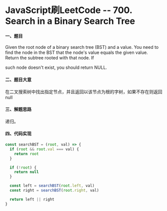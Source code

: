 # JavaScript刷LeetCode -- 700. Search in a Binary Search Tree

#### 一、题目

  Given the root node of a binary search tree (BST) and a value. You need to find the node in the BST that the node's value equals the given value. Return the subtree rooted with that node. If 
  
  such node doesn't exist, you should return NULL.

#### 二、题目大意

  在二叉搜索树中找出指定节点，并且返回以该节点为根的字树，如果不存在则返回null

#### 三、解题思路

  递归。

#### 四、代码实现

```JavaScript
const searchBST = (root, val) => {
  if (root && root.val === val) {
    return root
  }

  if (!root) {
    return null
  }

  const left = searchBST(root.left, val)
  const right = searchBST(root.right, val)

  return left || right
}
```